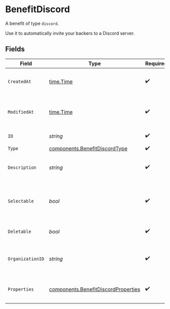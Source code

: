 # BenefitDiscord

A benefit of type `discord`.

Use it to automatically invite your backers to a Discord server.


## Fields

| Field                                                                                      | Type                                                                                       | Required                                                                                   | Description                                                                                |
| ------------------------------------------------------------------------------------------ | ------------------------------------------------------------------------------------------ | ------------------------------------------------------------------------------------------ | ------------------------------------------------------------------------------------------ |
| `CreatedAt`                                                                                | [time.Time](https://pkg.go.dev/time#Time)                                                  | :heavy_check_mark:                                                                         | Creation timestamp of the object.                                                          |
| `ModifiedAt`                                                                               | [time.Time](https://pkg.go.dev/time#Time)                                                  | :heavy_check_mark:                                                                         | Last modification timestamp of the object.                                                 |
| `ID`                                                                                       | *string*                                                                                   | :heavy_check_mark:                                                                         | The ID of the benefit.                                                                     |
| `Type`                                                                                     | [components.BenefitDiscordType](../../models/components/benefitdiscordtype.md)             | :heavy_check_mark:                                                                         | N/A                                                                                        |
| `Description`                                                                              | *string*                                                                                   | :heavy_check_mark:                                                                         | The description of the benefit.                                                            |
| `Selectable`                                                                               | *bool*                                                                                     | :heavy_check_mark:                                                                         | Whether the benefit is selectable when creating a product.                                 |
| `Deletable`                                                                                | *bool*                                                                                     | :heavy_check_mark:                                                                         | Whether the benefit is deletable.                                                          |
| `OrganizationID`                                                                           | *string*                                                                                   | :heavy_check_mark:                                                                         | The ID of the organization owning the benefit.                                             |
| `Properties`                                                                               | [components.BenefitDiscordProperties](../../models/components/benefitdiscordproperties.md) | :heavy_check_mark:                                                                         | Properties for a benefit of type `discord`.                                                |